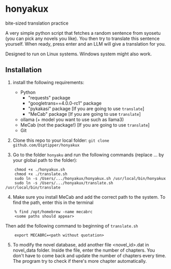 # honyakux
bite-sized translation practice

A very simple python script that fetches a random sentence from syosetu (you can pick any novels you like). You then try to translate this sentence yourself. When ready, press enter and an LLM will give a translation for you.

Designed to run on Linux systems. Windows system might also work.

## Installation
1. install the following requirements:
	* Python
		* "requests" package
	 	* "googletrans==4.0.0-rc1" package 
	 	* "pykakasi" package [If you are going to use `translate`]
	 	* "MeCab" package [If you are going to use `translate`]
	* ollama (+ model you want to use such as llama3)
	* MeCab (not the package!) [If you are going to use `translate`]
	* Git
  
2. Clone this repo to your local folder: `git clone github.com/Diptipper/honyakux`
3. Go to the folder `honyaku` and run the following commands (replace ... by your global path to the folder):
```
 	chmod +x ./honyakux.sh
	chmod +x ./translate.sh
	sudo ln -s /Users/.../honyakux/honyakux.sh /usr/local/bin/honyakux
	sudo ln -s /Users/.../honyakux/translate.sh /usr/local/bin/translate
```
4. Make sure you install MeCab and add the correct path to the system. To find the path, enter this in the terminal
```
	% find /opt/homebrew -name mecabrc
 	<some paths should appear>
```
Then add the following command to beginning of `translate.sh`
```
	export MECABRC=<path without quotation>
```
5. To modify the novel database, add another file <novel_id>.dat in novel_data folder. Inside the file, enter the number of chapters. You don't have to come back and update the number of chapters every time. The program try to check if there's more chapter automatically.
